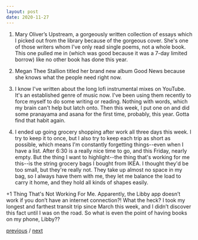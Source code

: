 ```yaml
---
layout: post
date: 2020-11-27
---
```


1. Mary Oliver’s Upstream, a gorgeously written collection of essays which I picked out from the library because of the gorgeous cover. She's one of those writers whom I've only read single poems, not a whole book. This one pulled me in (which was good because it was a 7-day limited borrow) like no other book has done this year.

2. Megan Thee Stallion titled her brand new album Good News because she knows what the people need right now.

3. I know I've written about the long lofi instrumental mixes on YouTube. It's an established genre of music now. I've been using them recently to force myself to do some writing or reading. Nothing with words, which my brain can't help but latch onto. Then this week, I put one on and did some pranayama and asana for the first time, probably, this year. Gotta find that habit again.

4. I ended up going grocery shopping after work all three days this week. I try to keep it to once, but I also try to keep each trip as short as possible, which means I'm constantly forgetting things--even when I have a list. After 6:30 is a really nice time to go, and this Friday, nearly empty. But the thing I want to highlight--the thing that's working for me this--is the string grocery bags I bought from IKEA. I thought they'd be too small, but they're really not. They take up almost no space in my bag, so I always have them with me, they let me balance the load to carry it home, and they hold all kinds of shapes easily.

+1 Thing That's Not Working For Me. Apparently, the Libby app doesn’t work if you don’t have an internet connection?! What the heck? I took my longest and farthest transit trip since March this week, and I didn’t discover this fact until I was on the road. So what is even the point of having books on my phone, Libby??

<a href="{{page.previous.url}}">previous</a> / <a href="{{page.next.url}}">next</a>
